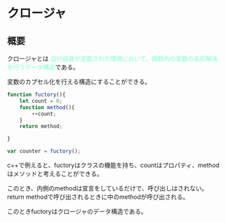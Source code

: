 # クロージャ

## 概要
クロージャとは <font color = "Aquamarine">自分自身が定義された環境において、関数内の変数の名前解決を行うデータ構造</font>である。

変数のカプセル化を行える構造にすることができる。

```javascript
function fuctory(){
    let count = 0;
    function method(){
        ++count;
    }
    return method;

}

var counter = fuctory();

```

c++で例えると、fuctoryはクラスの機能を持ち、countはプロパティ、methodはメソッドと考えることができる。

このとき、内側のmethodは宣言をしているだけで、呼び出しはされない。
return methodで呼び出されるときに中のmethodが呼び出される。

このときfuctoryはクロージャのデータ構造である。
